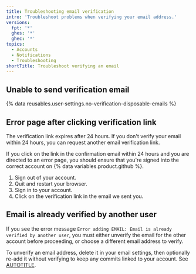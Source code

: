 ```yaml
---
title: Troubleshooting email verification
intro: 'Troubleshoot problems when verifying your email address.'
versions:
  fpt: '*'
  ghes: '*'
  ghec: '*'
topics:
  - Accounts
  - Notifications
  - Troubleshooting
shortTitle: Troubleshoot verifying an email
---
```


## Unable to send verification email

{% data reusables.user-settings.no-verification-disposable-emails %}

## Error page after clicking verification link

The verification link expires after 24 hours. If you don't verify your email within 24 hours, you can request another email verification link.

If you click on the link in the confirmation email within 24 hours and you are directed to an error page, you should ensure that you're signed into the correct account on {% data variables.product.github %}.

1. Sign out of your account.
1. Quit and restart your browser.
1. Sign in to your account.
1. Click on the verification link in the email we sent you.

## Email is already verified by another user

If you see the error message `Error adding EMAIL: Email is already verified by another user`, you must either unverify the email for the other account before proceeding, or choose a different email address to verify.

To unverify an email address, delete it in your email settings, then optionally re-add it without verifying to keep any commits linked to your account. See [AUTOTITLE](/account-and-profile/setting-up-and-managing-your-personal-account-on-github/managing-email-preferences/changing-your-primary-email-address).
